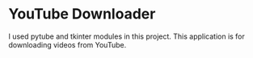 # YouTube Downloader
I used pytube and tkinter modules in this project. 
This application is for downloading videos from YouTube.
